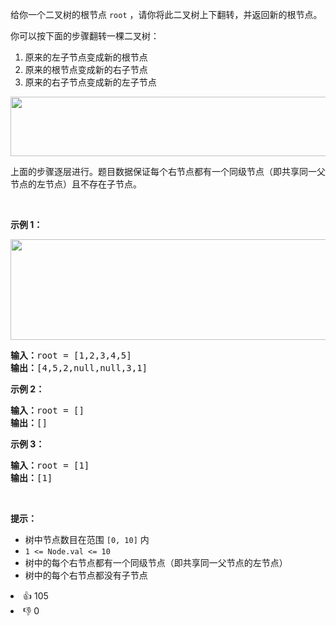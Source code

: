 <p>给你一个二叉树的根节点 <code>root</code> ，请你将此二叉树上下翻转，并返回新的根节点。</p>

<p>你可以按下面的步骤翻转一棵二叉树：</p>

<ol>
	<li>原来的左子节点变成新的根节点</li>
	<li>原来的根节点变成新的右子节点</li>
	<li>原来的右子节点变成新的左子节点</li>
</ol>
<img alt="" src="https://assets.leetcode.com/uploads/2020/08/29/main.jpg" style="width: 600px; height: 95px;" />
<p>上面的步骤逐层进行。题目数据保证每个右节点都有一个同级节点（即共享同一父节点的左节点）且不存在子节点。</p>

<p>&nbsp;</p>

<p><strong>示例 1：</strong></p>
<img alt="" src="https://assets.leetcode.com/uploads/2020/08/29/updown.jpg" style="width: 800px; height: 161px;" />
<pre>
<strong>输入：</strong>root = [1,2,3,4,5]
<strong>输出：</strong>[4,5,2,null,null,3,1]
</pre>

<p><strong>示例 2：</strong></p>

<pre>
<strong>输入：</strong>root = []
<strong>输出：</strong>[]
</pre>

<p><strong>示例 3：</strong></p>

<pre>
<strong>输入：</strong>root = [1]
<strong>输出：</strong>[1]
</pre>

<p>&nbsp;</p>

<p><strong>提示：</strong></p>

<ul>
	<li>树中节点数目在范围 <code>[0, 10]</code> 内</li>
	<li><code>1 &lt;= Node.val &lt;= 10</code></li>
	<li>树中的每个右节点都有一个同级节点（即共享同一父节点的左节点）</li>
	<li>树中的每个右节点都没有子节点</li>
</ul>
<div><li>👍 105</li><li>👎 0</li></div>